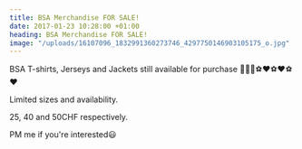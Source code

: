 ```yaml
---
title: BSA Merchandise FOR SALE!
date: 2017-01-23 10:28:00 +01:00
heading: BSA Merchandise FOR SALE!
image: "/uploads/16107096_1832991360273746_4297750146903105175_o.jpg"
---
```


BSA T-shirts, Jerseys and Jackets still available for purchase   👕👕👕⚽️❤⚽️❤⚽️❤

Limited sizes and availability.

25, 40 and 50CHF respectively.

PM me if you're interested😃